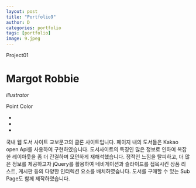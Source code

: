 ```yaml
---
layout: post
title: "Portfolio9"
author: D
categories: portfolio
tags: [portfolio]
image: 9.jpeg
---
```


<p class="project-title">Project01</p>

<h1>Margot Robbie</h1>

<p class="p-tools"><i>illustrator</i></p>

<span class="span-point-color">Point Color</span>
<ul class="color_01">
  <li></li>
  <li></li>
  <li></li>
</ul>

국내 웹 도서 사이트 교보문고의 클론 사이트입니다. 페이지 내의 도서들은 Kakao open Api를 사용하여 구현하였습니다. 도서사이트의 특징인 많은 정보로 인하여 복잡한 레이아웃을 좀 더 간결하며 모던하게 재해석했습니다. 정적인 느낌을 탈피하고, 더 많은 정보를 제공하고자 jQuery를 활용하여 네비게이션과 슬라이드를 접목시킨 상품 리스트, 게시판 등의 다양한 인터렉션 요소를 배치하였습니다. 도서를 구매할 수 있는 Sub Page도 함께 제작하였습니다.
